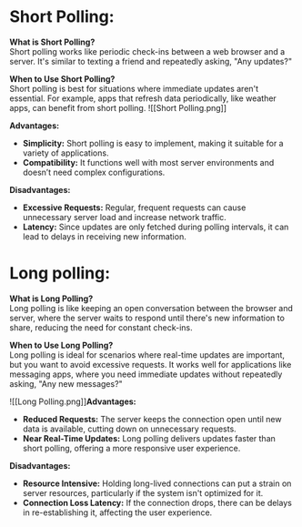 # Short Polling:

**What is Short Polling?**  
Short polling works like periodic check-ins between a web browser and a server. It's similar to texting a friend and repeatedly asking, "Any updates?"

**When to Use Short Polling?**  
Short polling is best for situations where immediate updates aren't essential. For example, apps that refresh data periodically, like weather apps, can benefit from short polling.
![[Short Polling.png]]

**Advantages:**

- **Simplicity:** Short polling is easy to implement, making it suitable for a variety of applications.
- **Compatibility:** It functions well with most server environments and doesn’t need complex configurations.

**Disadvantages:**

- **Excessive Requests:** Regular, frequent requests can cause unnecessary server load and increase network traffic.
- **Latency:** Since updates are only fetched during polling intervals, it can lead to delays in receiving new information.
# Long polling:
**What is Long Polling?**  
Long polling is like keeping an open conversation between the browser and server, where the server waits to respond until there's new information to share, reducing the need for constant check-ins.

**When to Use Long Polling?**  
Long polling is ideal for scenarios where real-time updates are important, but you want to avoid excessive requests. It works well for applications like messaging apps, where you need immediate updates without repeatedly asking, "Any new messages?"

![[Long Polling.png]]**Advantages:**
- **Reduced Requests:** The server keeps the connection open until new data is available, cutting down on unnecessary requests.
- **Near Real-Time Updates:** Long polling delivers updates faster than short polling, offering a more responsive user experience.

**Disadvantages:**
- **Resource Intensive:** Holding long-lived connections can put a strain on server resources, particularly if the system isn't optimized for it.
- **Connection Loss Latency:** If the connection drops, there can be delays in re-establishing it, affecting the user experience.